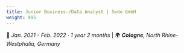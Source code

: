 ```yaml
---
title: Junior Business-/Data Analyst | Sedo GmbH
weight: 995
---
```


📅 *Jan. 2021 - Feb. 2022 · 1 year 2 months* | 🌍 ***Cologne**, North Rhine-Westphalia, Germany*
